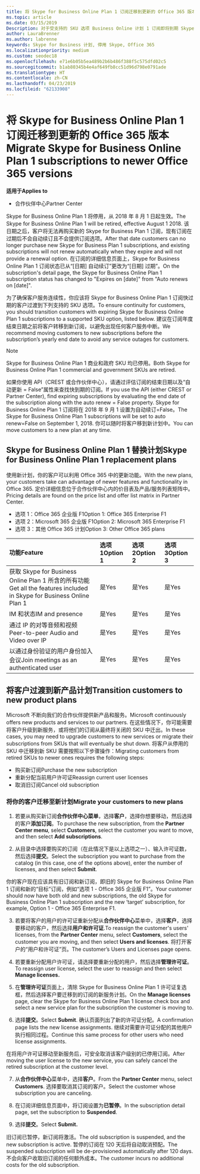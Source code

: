 ```yaml
---
title: 将 Skype for Business Online Plan 1 订阅迁移到更新的 Office 365 版本 | 合作伙伴中心
ms.topic: article
ms.date: 03/15/2019
Description: 对于受支持的 SKU 选项 Business Online 计划 1 订阅即将到期 Skype 的过渡客户。 我们建议在订阅的每年结束日期之前移到新订阅的客户。
author: LauraBrenner
ms.author: labrenne
keywords: Skype for Business 计划, 停用 Skype, Office 365
ms.localizationpriority: medium
ms.custom: seodec18
ms.openlocfilehash: e71e6b05b5ea489b2b6b486f388f5c575dfd02c5
ms.sourcegitcommit: b1ab80345b4e4af649fb8cc51d96d798e0791ade
ms.translationtype: HT
ms.contentlocale: zh-CN
ms.lasthandoff: 04/23/2019
ms.locfileid: "62133908"
---
```

# <a name="migrate-skype-for-business-online-plan-1-subscriptions-to-newer-office-365-versions"></a><span data-ttu-id="d3d16-105">将 Skype for Business Online Plan 1 订阅迁移到更新的 Office 365 版本</span><span class="sxs-lookup"><span data-stu-id="d3d16-105">Migrate Skype for Business Online Plan 1 subscriptions to newer Office 365 versions</span></span>

<span data-ttu-id="d3d16-106">**适用于**</span><span class="sxs-lookup"><span data-stu-id="d3d16-106">**Applies to**</span></span>

- <span data-ttu-id="d3d16-107">合作伙伴中心</span><span class="sxs-lookup"><span data-stu-id="d3d16-107">Partner Center</span></span>

<span data-ttu-id="d3d16-108">Skype for Business Online Plan 1 将停用，从 2018 年 8 月 1 日起生效。</span><span class="sxs-lookup"><span data-stu-id="d3d16-108">The Skype for Business Online Plan 1 will be retired, effective August 1 2018.</span></span> <span data-ttu-id="d3d16-109">该日期之后，客户将无法再购买新的 Skype for Business Plan 1 订阅，现有订阅在过期后不会自动续订且不会提供订阅选项。</span><span class="sxs-lookup"><span data-stu-id="d3d16-109">After that date customers can no longer purchase new Skype for Business Plan 1 subscriptions, and existing subscriptions will not renew automatically when they expire and will not provide a renewal option.</span></span> <span data-ttu-id="d3d16-110">在订阅的详细信息页面上，Skype for Business Online Plan 1 订阅状态已从“[日期] 自动续订”更改为“[日期] 过期”。</span><span class="sxs-lookup"><span data-stu-id="d3d16-110">On the subscription's detail page, the Skype for Business Online Plan 1 subscription status has changed to "Expires on [date]" from "Auto renews on [date]".</span></span>  

<span data-ttu-id="d3d16-111">为了确保客户服务连续性，你应该将 Skype for Business Online Plan 1 订阅快过期的客户过渡到下列支持的 SKU 选项。</span><span class="sxs-lookup"><span data-stu-id="d3d16-111">To ensure continuity for customers, you should transition customers with expiring Skype for Business Online Plan 1 subscriptions to a supported SKU option, listed below.</span></span> <span data-ttu-id="d3d16-112">建议在订阅年度结束日期之前将客户转移到新订阅，以避免出现任何客户服务中断。</span><span class="sxs-lookup"><span data-stu-id="d3d16-112">We recommend moving customers to new subscriptions before the subscription’s yearly end date to avoid any service outages for customers.</span></span> 

>[!NOTE]
><span data-ttu-id="d3d16-113">Skype for Business Online Plan 1 商业和政府 SKU 均已停用。</span><span class="sxs-lookup"><span data-stu-id="d3d16-113">Both Skype for Business Online Plan 1 commercial and government SKUs are retired.</span></span>

<span data-ttu-id="d3d16-114">如果你使用 API（CREST 或合作伙伴中心），请通过评估订阅的结束日期以及“自动更新 = False”属性来查找快到期的订阅。</span><span class="sxs-lookup"><span data-stu-id="d3d16-114">If you use the API (either CREST or Partner Center), find expiring subscriptions by evaluating the end date of the subscription along with the auto renew = False property.</span></span> <span data-ttu-id="d3d16-115">Skype for Business Online Plan 1 订阅将在 2018 年 9 月 1 设置为自动续订=False。</span><span class="sxs-lookup"><span data-stu-id="d3d16-115">The Skype for Business Online Plan 1 subscriptions will be set to auto renew=False on September 1, 2018.</span></span> <span data-ttu-id="d3d16-116">你可以随时将客户移到新计划中。</span><span class="sxs-lookup"><span data-stu-id="d3d16-116">You can move customers to a new plan at any time.</span></span> 

## <a name="skype-for-business-online-plan-1-replacement-plans"></a><span data-ttu-id="d3d16-117">Skype for Business Online Plan 1 替换计划</span><span class="sxs-lookup"><span data-stu-id="d3d16-117">Skype for Business Online Plan 1 replacement plans</span></span>

<span data-ttu-id="d3d16-118">使用新计划，你的客户可以利用 Office 365 中的更新功能。</span><span class="sxs-lookup"><span data-stu-id="d3d16-118">With the new plans, your customers take can advantage of newer features and functionality in Office 365.</span></span> <span data-ttu-id="d3d16-119">定价详细信息位于合作伙伴中心内的价目表及产品/服务列表矩阵中。</span><span class="sxs-lookup"><span data-stu-id="d3d16-119">Pricing details are found on the price list and offer list matrix in Partner Center.</span></span> 

- <span data-ttu-id="d3d16-120">选项 1：Office 365 企业版 F1</span><span class="sxs-lookup"><span data-stu-id="d3d16-120">Option 1: Office 365 Enterprise F1</span></span>
- <span data-ttu-id="d3d16-121">选项 2：Microsoft 365 企业版 F1</span><span class="sxs-lookup"><span data-stu-id="d3d16-121">Option 2: Microsoft 365 Enterprise F1</span></span>
- <span data-ttu-id="d3d16-122">选项 3：其他 Office 365 计划</span><span class="sxs-lookup"><span data-stu-id="d3d16-122">Option 3: Other Office 365 plans</span></span>

|<span data-ttu-id="d3d16-123">**功能**</span><span class="sxs-lookup"><span data-stu-id="d3d16-123">**Feature**</span></span>    |<span data-ttu-id="d3d16-124">**选项 1**</span><span class="sxs-lookup"><span data-stu-id="d3d16-124">**Option 1**</span></span>   |<span data-ttu-id="d3d16-125">**选项 2**</span><span class="sxs-lookup"><span data-stu-id="d3d16-125">**Option 2**</span></span>   |<span data-ttu-id="d3d16-126">**选项 3**</span><span class="sxs-lookup"><span data-stu-id="d3d16-126">**Option 3**</span></span>   |
|:-----------------|:-----------------|:-------------|:------------|
|<span data-ttu-id="d3d16-127">获取 Skype for Business Online Plan 1 所含的所有功能</span><span class="sxs-lookup"><span data-stu-id="d3d16-127">Get all the features included in Skype for Business Online Plan 1</span></span>|<span data-ttu-id="d3d16-128">是</span><span class="sxs-lookup"><span data-stu-id="d3d16-128">Yes</span></span>   |<span data-ttu-id="d3d16-129">是</span><span class="sxs-lookup"><span data-stu-id="d3d16-129">Yes</span></span>   |<span data-ttu-id="d3d16-130">是</span><span class="sxs-lookup"><span data-stu-id="d3d16-130">Yes</span></span>   |
|<span data-ttu-id="d3d16-131">IM 和状态</span><span class="sxs-lookup"><span data-stu-id="d3d16-131">IM and presence</span></span> |<span data-ttu-id="d3d16-132">是</span><span class="sxs-lookup"><span data-stu-id="d3d16-132">Yes</span></span>   |<span data-ttu-id="d3d16-133">是</span><span class="sxs-lookup"><span data-stu-id="d3d16-133">Yes</span></span>   |<span data-ttu-id="d3d16-134">是</span><span class="sxs-lookup"><span data-stu-id="d3d16-134">Yes</span></span>   |
|<span data-ttu-id="d3d16-135">通过 IP 的对等音频和视频</span><span class="sxs-lookup"><span data-stu-id="d3d16-135">Peer-to-peer Audio and Video over IP</span></span>|<span data-ttu-id="d3d16-136">是</span><span class="sxs-lookup"><span data-stu-id="d3d16-136">Yes</span></span>   |<span data-ttu-id="d3d16-137">是</span><span class="sxs-lookup"><span data-stu-id="d3d16-137">Yes</span></span>   |<span data-ttu-id="d3d16-138">是</span><span class="sxs-lookup"><span data-stu-id="d3d16-138">Yes</span></span>   
|<span data-ttu-id="d3d16-139">以通过身份验证的用户身份加入会议</span><span class="sxs-lookup"><span data-stu-id="d3d16-139">Join meetings as an authenticated user</span></span>| <span data-ttu-id="d3d16-140">是</span><span class="sxs-lookup"><span data-stu-id="d3d16-140">Yes</span></span>   |<span data-ttu-id="d3d16-141">是</span><span class="sxs-lookup"><span data-stu-id="d3d16-141">Yes</span></span>   |<span data-ttu-id="d3d16-142">是</span><span class="sxs-lookup"><span data-stu-id="d3d16-142">Yes</span></span>   |

## <a name="transition-customers-to-new-product-plans"></a><span data-ttu-id="d3d16-143">将客户过渡到新产品计划</span><span class="sxs-lookup"><span data-stu-id="d3d16-143">Transition customers to new product plans</span></span>

<span data-ttu-id="d3d16-144">Microsoft 不断向我们的合作伙伴提供新产品和服务。</span><span class="sxs-lookup"><span data-stu-id="d3d16-144">Microsoft continuously offers new products and services to our partners.</span></span> <span data-ttu-id="d3d16-145">在这些情况下，你可能需要将客户升级到新服务，或将他们的订阅从最终将关闭的 SKU 中迁出。</span><span class="sxs-lookup"><span data-stu-id="d3d16-145">In these cases, you may need to upgrade customers to new services or migrate their subscriptions from SKUs that will eventually be shut down.</span></span> <span data-ttu-id="d3d16-146">将客户从停用的 SKU 中迁移到新 SKU 需要按照以下步骤操作：</span><span class="sxs-lookup"><span data-stu-id="d3d16-146">Migrating customers from retired SKUs to newer ones requires the following steps:</span></span>

- <span data-ttu-id="d3d16-147">购买新订阅</span><span class="sxs-lookup"><span data-stu-id="d3d16-147">Purchase the new subscription</span></span>
- <span data-ttu-id="d3d16-148">重新分配当前用户许可证</span><span class="sxs-lookup"><span data-stu-id="d3d16-148">Reassign current user licenses</span></span>
- <span data-ttu-id="d3d16-149">取消旧订阅</span><span class="sxs-lookup"><span data-stu-id="d3d16-149">Cancel old subscription</span></span>

### <a name="migrate-your-customers-to-new-plans"></a><span data-ttu-id="d3d16-150">将你的客户迁移至新计划</span><span class="sxs-lookup"><span data-stu-id="d3d16-150">Migrate your customers to new plans</span></span>

1. <span data-ttu-id="d3d16-151">若要从购买新订阅**合作伙伴中心菜单**，选择**客户**，选择你想要移动，然后选择的客户**添加订阅**。</span><span class="sxs-lookup"><span data-stu-id="d3d16-151">To purchase the new subscription, from the **Partner Center menu**, select **Customers**, select the customer you want to move, and then select **Add subscriptions**.</span></span>

2. <span data-ttu-id="d3d16-152">从目录中选择要购买的订阅（在此情况下是以上选项之一）、输入许可证数，然后选择**提交**。</span><span class="sxs-lookup"><span data-stu-id="d3d16-152">Select the subscription you want to purchase from the catalog (in this case, one of the options above), enter the number of licenses, and then select **Submit**.</span></span> 

<span data-ttu-id="d3d16-153">你的客户现在应该具有旧订阅和新订阅，即旧的 Skype for Business Online Plan 1 订阅和新的“目标”订阅，例如“选项 1 - Office 365 企业版 F1”。</span><span class="sxs-lookup"><span data-stu-id="d3d16-153">Your customer should now have both old and new subscriptions, the old Skype for Business Online Plan 1  subscription and the new ‘target’ subscription, for example, Option 1 - Office 365 Enterprise F1.</span></span>

3. <span data-ttu-id="d3d16-154">若要将客户的用户的许可证重新分配从**合作伙伴中心**菜单中，选择**客户**，选择要移动的客户，然后选择**用户和许可证**.</span><span class="sxs-lookup"><span data-stu-id="d3d16-154">To reassign the customer's users' licenses, from the **Partner Center** menu, select **Customers**, select the customer you are moving, and then select **Users and licenses**.</span></span> <span data-ttu-id="d3d16-155">将打开客户的“用户和许可证”页。</span><span class="sxs-lookup"><span data-stu-id="d3d16-155">The customer’s Users and Licenses page opens.</span></span>

4. <span data-ttu-id="d3d16-156">若要重新分配用户许可证，请选择要重新分配的用户，然后选择**管理许可证**。</span><span class="sxs-lookup"><span data-stu-id="d3d16-156">To reassign user license, select the user to reassign and then select **Manage licenses.**</span></span>

5. <span data-ttu-id="d3d16-157">在**管理许可证**页面上，清除 Skype for Business Online Plan 1 许可证复选框，然后选择客户要迁移到的订阅的新服务计划。</span><span class="sxs-lookup"><span data-stu-id="d3d16-157">On the **Manage licenses** page, clear the Skype for Business Online Plan 1 license check box and select a new service plan for the subscription the customer is moving to.</span></span>

6. <span data-ttu-id="d3d16-158">选择**提交**。</span><span class="sxs-lookup"><span data-stu-id="d3d16-158">Select **Submit**.</span></span> <span data-ttu-id="d3d16-159">确认页面列出了新的许可证分配。</span><span class="sxs-lookup"><span data-stu-id="d3d16-159">A confirmation page lists the new license assignments.</span></span> <span data-ttu-id="d3d16-160">继续对需要许可证分配的其他用户执行相同过程。</span><span class="sxs-lookup"><span data-stu-id="d3d16-160">Continue this same process for other users who need license assignments.</span></span>

<span data-ttu-id="d3d16-161">在将用户许可证移动至新服务后，可安全取消该客户级别的已停用订阅。</span><span class="sxs-lookup"><span data-stu-id="d3d16-161">After moving the user license to the new service, you can safely cancel the retired subscription at the customer level.</span></span>

7. <span data-ttu-id="d3d16-162">从**合作伙伴中心**菜单中，选择**客户**。</span><span class="sxs-lookup"><span data-stu-id="d3d16-162">From the **Partner Center** menu, select **Customers**.</span></span> <span data-ttu-id="d3d16-163">选择要取消其订阅的客户。</span><span class="sxs-lookup"><span data-stu-id="d3d16-163">Select the customer whose subscription you are canceling.</span></span>

8. <span data-ttu-id="d3d16-164">在订阅详细信息页面中，将订阅设置为**已暂停**。</span><span class="sxs-lookup"><span data-stu-id="d3d16-164">In the subscription detail page, set the subscription to **Suspended**.</span></span>

9. <span data-ttu-id="d3d16-165">选择**提交**。</span><span class="sxs-lookup"><span data-stu-id="d3d16-165">Select **Submit.**</span></span>

<span data-ttu-id="d3d16-166">旧订阅已暂停，新订阅将激活。</span><span class="sxs-lookup"><span data-stu-id="d3d16-166">The old subscription is suspended, and the new subscription is active.</span></span> <span data-ttu-id="d3d16-167">暂停的订阅在 120 天后将自动取消预配。</span><span class="sxs-lookup"><span data-stu-id="d3d16-167">The suspended subscription will be de-provisioned automatically after 120 days.</span></span> <span data-ttu-id="d3d16-168">不会向客户收取旧订阅的任何额外成本。</span><span class="sxs-lookup"><span data-stu-id="d3d16-168">The customer incurs no additional costs for the old subscription.</span></span>

